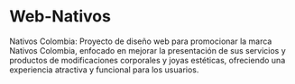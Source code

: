 # Web-Nativos
Nativos Colombia: Proyecto de diseño web para promocionar la marca Nativos Colombia, enfocado en mejorar la presentación de sus servicios y productos de modificaciones corporales y joyas estéticas, ofreciendo una experiencia atractiva y funcional para los usuarios.

